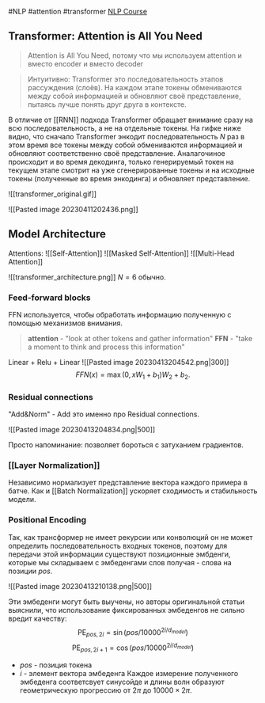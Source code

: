 #NLP #attention #transformer
[NLP Course](https://lena-voita.github.io/nlp_course/seq2seq_and_attention.html)
## Transformer: Attention is All You Need

> Attention is All You Need, потому что мы используем attention и вместо encoder и вместо decoder

> Интуитивно: Transformer это последовательность этапов рассуждения (слоёв). На каждом этапе токены обмениваются между собой информацией и обновляют своё представление, пытаясь лучше понять друг друга в контексте. 

В отличие от [[RNN]] подхода Transformer обращает внимание сразу на всю последовательность, а не на отдельные токены. На гифке ниже видно, что сначало Transformer энкодит последовательность $N$ раз в этом время все токены между собой обмениваются информацией и обновляют соответственно своё представление. 
Аналагочиное происходит и во время декодинга, только генерируемый токен на текущем этапе смотрит на уже сгенерированные токены и на исходные токены (полученные во время энкодинга) и обновляет представление.

![[transformer_original.gif]]

![[Pasted image 20230411202436.png]]

## Model Architecture
Attentions:
![[Self-Attention]]
![[Masked Self-Attention]]
![[Multi-Head Attention]]

![[transformer_architecture.png]]
$N=6$ обычно.

### Feed-forward blocks
FFN используется, чтобы обработать информацию полученную с помощью механизмов внимания.

> **attention** - "look at other tokens and gather information"
> **FFN** - "take a moment to think and process this information"

Linear + Relu + Linear
![[Pasted image 20230413204542.png|300]]
$$FFN(x) = \max(0, xW_1+b_1)W_2+b_2.$$

### Residual connections
"Add&Norm" - Add это именно про Residual connections.

![[Pasted image 20230413204834.png|500]]

Просто напоминание: позволяет бороться с затуханием градиентов.

### [[Layer Normalization]]
Независимо нормализует представление вектора каждого примера в батче. Как и [[Batch Normalization]] ускоряет сходимость и стабильность модели.

### Positional Encoding
Так, как трансформер не имеет рекурсии или конволюций он не может определить последовательность входных токенов, поэтому для передачи этой информации существуют позиционные эмбденги, которые мы складываем с эмбеденгами слов получая - слова на позиции $pos$. 

![[Pasted image 20230413210138.png|500]]

Эти эмбеденги могут быть выучены, но авторы оригинальной статьи выяснили, что использование фиксированных эмбеденгов не сильно вредит качеству:
$$\mbox{PE}_{pos, 2i}=\sin(pos/10000^{2i/d_{model}})$$
$$\mbox{PE}_{pos, 2i+1}=\cos(pos/10000^{2i/d_{model}})$$
- $pos$ - позиция токена
- $i$ - элемент вектора эмбеденга
Каждое измерение полученного эмбеденга соответсвует синусойде и длины волн образуют геометрическую прогрессию от $2\pi$ до $10000\times 2\pi$.
